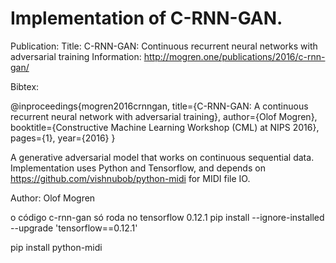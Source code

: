# Implementation of C-RNN-GAN.

Publication:
Title: C-RNN-GAN: Continuous recurrent neural networks with adversarial training
Information: http://mogren.one/publications/2016/c-rnn-gan/

Bibtex:

@inproceedings{mogren2016crnngan, 
  title={C-RNN-GAN: A continuous recurrent neural network with adversarial training}, 
  author={Olof Mogren}, 
  booktitle={Constructive Machine Learning Workshop (CML) at NIPS 2016}, 
  pages={1}, 
  year={2016}
}


A generative adversarial model that works on continuous sequential data.
Implementation uses Python and Tensorflow, and depends on
https://github.com/vishnubob/python-midi for MIDI file IO.

Author: Olof Mogren



o código c-rnn-gan só roda no tensorflow 0.12.1
pip install --ignore-installed --upgrade 'tensorflow==0.12.1'


pip install python-midi

